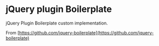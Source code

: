 # jQuery plugin Boilerplate
jQuery Plugin Boilerplate custom implementation.

From [https://github.com/jquery-boilerplate](https://github.com/jquery-boilerplate)
